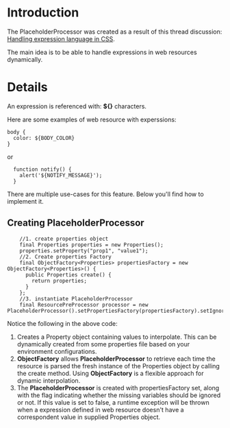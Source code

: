 # Introduction #
The PlaceholderProcessor was created as a result of this thread discussion: [Handling expression language in CSS](https://groups.google.com/forum/#!topic/wro4j/9d91oA4FhSs).

The main idea is to be able to handle expressions in web resources dynamically.

# Details #
An expression is referenced with: **${}** characters.

Here are some examples of web resource with experssions:

```
body {
  color: ${BODY_COLOR}
}
```

or

```
  function notify() {
    alert('${NOTIFY_MESSAGE}');
  }
```

There are multiple use-cases for this feature. Below you'll find how to implement it.

## Creating PlaceholderProcessor ##
```
    //1. create properties object
    final Properties properties = new Properties();
    properties.setProperty("prop1", "value1");
    //2. Create properties Factory
    final ObjectFactory<Properties> propertiesFactory = new ObjectFactory<Properties>() {
      public Properties create() {
        return properties;
      }
    };
    //3. instantiate PlaceholderProcessor
    final ResourcePreProcessor processor = new PlaceholderProcessor().setPropertiesFactory(propertiesFactory).setIgnoreMissingVariables(false);
```

Notice the following in the above code:
  1. Creates a Property object containing values to interpolate. This can be dynamically created from some properties file based on your environment configurations.
  1. **ObjectFactory** allows **PlaceholderProcessor** to retrieve each time the resource is parsed the fresh instance of the Properties object by calling the create method. Using **ObjectFactory** is a flexible approach for dynamic interpolation.
  1. The **PlaceholderProcessor** is created with propertiesFactory set, along with the flag indicating whether the missing variables should be ignored or not. If this value is set to false, a runtime exception will be thrown when a expression defined in web resource doesn't have a correspondent value in supplied Properties object.